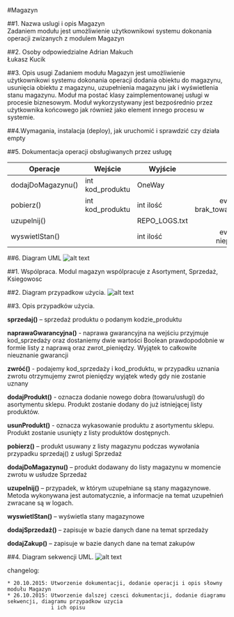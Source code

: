 #Magazyn

##1. Nazwa uslugi i opis 
Magazyn <br>
Zadaniem modułu jest umożliwienie użytkownikowi systemu dokonania operacji zwizanych z modulem Magazyn

##2. Osoby odpowiedzialne
Adrian Makuch <br>
Łukasz Kucik

##3. Opis usugi
Zadaniem modułu Magazyn jest umożliwienie użytkownikowi systemu dokonania operacji dodania obiektu do magazynu, usunięcia obiektu z magazynu, uzupełnienia magazynu jak i wyświetlenia stanu magazynu. Moduł ma postać klasy zaimplementowanej usługi w procesie biznesowym. Moduł wykorzystywany jest bezpośrednio przez użytkownika końcowego jak również jako element innego procesu w systemie.

##4.Wymagania, instalacja (deploy), jak uruchomić i sprawdzić czy działa
empty

##5. Dokumentacja operacji obsługiwanych przez usługę 

| Operacje           | Wejście                                          | Wyjście   | Wyjatki |
| ------------------ | ------------------------------------------------ | -------   | :---: |
| dodajDoMagazynu()  | int kod_produktu                                 | OneWay    |       |
| pobierz()          | int kod_produktu                                 | int ilość | eventException brak_towaru,niepoprawny_kod | 
| uzupelnij()        |                                                  | REPO_LOGS.txt    |       |
| wyswietlStan()     |                                                  | int ilość| eventException niepoprawny_kod|


##6. Diagram UML
![alt text](https://github.com/pk-azu-2015/shop/blob/master/doc/Magazyn/Capture.JPG)


##1. Wspólpraca.
Modul magazyn wspólpracuje z Asortyment, Sprzedaż, Ksiegowosc

##2. Diagram przypadkow użycia.
![alt text](https://github.com/pk-azu-2015/shop/blob/master/doc/Magazyn/UseCaseDiagram.jpg)

##3. Opis przypadków użycia.

**sprzedaj()** – sprzedaż produktu o podanym kodzie_produktu

**naprawaGwarancyjna()** - naprawa gwarancyjna na wejściu przyjmuje kod_sprzedaży oraz 
dostaniemy dwie wartości Boolean prawdopodobnie w formie listy z naprawą oraz 
zwrot_pieniędzy. Wyjątek to całkowite nieuznanie gwarancji

**zwróć()** - podajemy kod_sprzedaży i kod_produktu, w przypadku uznania zwrotu
otrzymujemy zwrot pieniędzy wyjątek wtedy gdy nie zostanie uznany

**dodajProdukt()** - oznacza dodanie nowego dobra (towaru/usługi) do asortymentu sklepu.
Produkt zostanie dodany do już istniejącej listy produktów.

**usunProdukt()** - oznacza wykasowanie produktu z asortymentu sklepu. Produkt zostanie
usunięty z listy produktów dostępnych.

**pobierz()** – produkt usuwany z listy magazynu podczas wywołania przypadku sprzedaj() z usługi Sprzedaż

**dodajDoMagazynu()** – produkt dodawany do listy magazynu w momencie zwrotu w usłudze Sprzedaż

**uzupelnij()** – przypadek, w którym uzupełniane są stany magazynowe. Metoda wykonywana jest automatycznie, a informacje na temat uzupełnień zwracane są w logach.

**wyswietlStan()** – wyświetla stany magazynowe

**dodajSprzedaż()** – zapisuje w bazie danych dane na temat sprzedaży

**dodajZakup()** – zapisuje w bazie danych dane na temat zakupów 


##4. Diagram sekwencji UML.
![alt text](https://github.com/pk-azu-2015/shop/blob/master/doc/Magazyn/SequenceDiagram.jpg)

changelog:
```
* 20.10.2015: Utworzenie dokumentacji, dodanie operacji i opis słowny modułu Magazyn
* 26.10.2015: Utworzenie dalszej czesci dokumentacji, dodanie diagramu sekwencji, diagramu przypadkow uzycia
              i ich opisu
```

